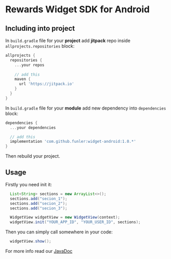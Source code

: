 # Rewards Widget SDK for Android

## Including into project

In `build.gradle` file for your **project** add **jitpack** repo inside `allprojects.repositories` block:
```gradle
allprojects {
  repositories {
    ...your repos
    
    // add this
    maven {
      url 'https://jitpack.io'
    }
  }
}
```        

In `build.gradle` file for your **module** add new dependency into `dependencies` block:

```gradle
dependencies {
  ...your dependencies

  // add this
  implementation 'com.github.funler:widget-android:1.0.*'
}
```

Then rebuild your project.

## Usage

Firstly you need init it:
```java
  List<String> sections = new ArrayList<>();
  sections.add("secion_1");
  sections.add("secion_2");
  sections.add("secion_3");

  WidgetView widgetView = new WidgetView(context);
  widgetView.init("YOUR_APP_ID", "YOUR_USER_ID", sections);
```

Then you can simply call somewhere in your code:
```java
  widgetView.show();
```

For more info read our [JavaDoc](https://funler.github.io/widget-android/)
